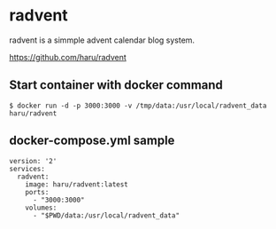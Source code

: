 # radvent

radvent is a simmple advent calendar blog system.

https://github.com/haru/radvent

## Start container with docker command

```
$ docker run -d -p 3000:3000 -v /tmp/data:/usr/local/radvent_data haru/radvent
```

## docker-compose.yml sample

```
version: '2'
services:
  radvent:
    image: haru/radvent:latest
    ports:
      - "3000:3000"
    volumes:
      - "$PWD/data:/usr/local/radvent_data"
```